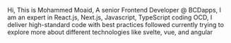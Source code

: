 Hi, This is Mohammed Moaid, 
A senior Frontend Developer @ BCDapps,
I am an expert in React.js, Next.js, Javascript, TypeScript
coding OCD, I deliver high-standard code with best practices followed
currently trying to explore more about different technologies like svelte, vue, and angular
